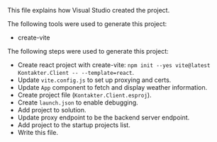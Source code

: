 This file explains how Visual Studio created the project.

The following tools were used to generate this project:
- create-vite

The following steps were used to generate this project:
- Create react project with create-vite: `npm init --yes vite@latest Kontakter.Client -- --template=react`.
- Update `vite.config.js` to set up proxying and certs.
- Update `App` component to fetch and display weather information.
- Create project file (`Kontakter.Client.esproj`).
- Create `launch.json` to enable debugging.
- Add project to solution.
- Update proxy endpoint to be the backend server endpoint.
- Add project to the startup projects list.
- Write this file.
